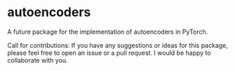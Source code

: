 # autoencoders

A future package for the implementation of autoencoders in PyTorch.

Call for contributions: If you have any suggestions or ideas for this package, please feel free to open an issue or a pull request. I would be happy to collaborate with you.